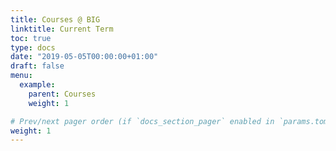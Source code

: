 ```yaml
---
title: Courses @ BIG
linktitle: Current Term
toc: true
type: docs
date: "2019-05-05T00:00:00+01:00"
draft: false
menu:
  example:
    parent: Courses
    weight: 1

# Prev/next pager order (if `docs_section_pager` enabled in `params.toml`)
weight: 1
---
```


